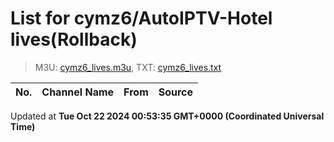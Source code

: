 # List for **cymz6/AutoIPTV-Hotel lives**(Rollback)

> M3U: [cymz6_lives.m3u](/cymz6_lives.m3u), TXT: [cymz6_lives.txt](/txt/cymz6_lives.txt)

| No. | Channel Name | From | Source |
| --- | ------------ | ---- | ------ |


Updated at **Tue Oct 22 2024 00:53:35 GMT+0000 (Coordinated Universal Time)**
